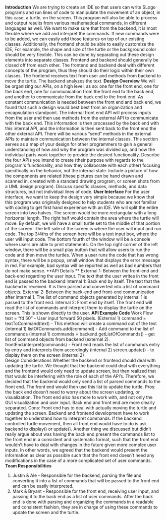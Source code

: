 **Introduction**
We are trying to create an IDE so that users can write SLogo programs and run lines of code to manipulate the movement of an object, in this case, a turtle, on the screen. This program will also be able to process and output results from various mathematical commands, in different languages as well. We want to make sure that from the backend, it is most flexible where we add and interpret the commands. If new commands were to be added, we can easily add those features on top of our existing classes. Additionally, the frontend should be able to easily customize the IDE, For example, the shape and size of the turtle or the background color should be very flexible. This can be done by separating out these design elements into separate classes. Frontend and backend should generally be closed off from each other. The frontend and backend deal with different concepts of the program, thus they should do their logic within their own classes. The frontend receives text from user and methods from backend to move the turtle. The backend analyzes the text. 
**Design Overview**
We will be organizing our APIs, on a high level, as so: one for the front end, one for the back end, one for communication from the front end to the back end, and another to communicate from the back end to the front end.  As constant communication is needed between the front end and back end, we found that such a design would best best from an organization and encapsulation standpoint. The internal front end API will process inputs from the user and then use methods from the external API to communicate with the back end.  This information is then processed by the back end with this internal API, and the information is then sent back to the front end the other external API.  There will be various “send” methods in the external APIs to maintain communication between the internal classes.
This section serves as a map of your design for other programmers to gain a general understanding of how and why the program was divided up, and how the individual parts work together to provide the desired functionality. Describe the four APIs you intend to create (their purpose with regards to the program's functionality, and how they collaborate with each other) focusing specifically on the behavior, not the internal state. Include a picture of how the components are related (these pictures can be hand drawn and scanned in, created with a standard drawing program, or screen shots from a UML design program). Discuss specific classes, methods, and data structures, but not individual lines of code.
**User Interface**
For the user interface, we want to keep the design very simple because we know that this program was originally designed to help students who are not familiar with coding to get first hand experience with an IDE. 
We will split the entire screen into two halves. The screen would be more rectangular with a long horizontal length. The right half would contain the area where the turtle will move. By default, we will have a small turtle set to the middle of that portion of the screen. 
The left side of the screen is where the user will input and run code. The top 3/4ths of the screen here will be a text input box, where the user will input code. The bottom fourth of the window will be a console where users are able to print statements. On the top right corner of the left window, there will be a small play button that will allow users to run the code and then move the turtles. 
When a user runs the code that has wrong syntax, there will be a popup, small window that displays the error message in red. For example, bad syntax will be reported as well as bad numbers that do not make sense. 
**API Details **
External 1: Between the front-end and back-end regarding the user input.
The text that the user writes in the front end is passed to the backend
Internal 1: Back end by itself.
The text that the backend is received. It is then parsed and converted into a list of command objects.
External 2: Between the back-end and front-end communication after internal 1.
The list of command objects generated by internal 1 is passed to the front end.
Internal 2: Front end by itself.
The front end will read the list of commands and interpret them to display the turtle on the screen. This is shown directly to the user.
**API Example Code**
Work Flow
text = “fd 50”  - User input forward 50 pixels. (External 1)
command = textToCommand(text) - This method will create a command out of the text (internal 1)
listOfCommands.add(command) - Add command to the list of commands (internal 1)
commands = backend.getListOfCommands() - get list of command objects from backend (external 2).
frontEnd.interpret(commands) - Front end reads the list of commands entry by entry and interprets them accordingly (internal 2)
screen.update() -  to display them on the screen (internal 2)   
Design Considerations 
Whether the backend or frontend should deal with updating the turtle. We thought that the backend could deal with everything and the frontend would only need to update screen, but then realized that that would be interfering with the role of each of the API’s. Therefore, we decided that the backend would only send a list of parsed commands to the front end. The front end would then use this list to update the turtle. 
Pros: the back end doesn’t need to worry about the screen updating, or visualization. The front end also has more to work with, and not only the GUI visualization and user input. Back end and front end are more clearly separated. 
Cons: Front end has to deal with actually moving the turtle and updating the screen. Backend and frontend development have to work together to understand how to interpret commands. If the backend controlled turtle movement, then all front end would have to do is ask backend to display() or update().
Another thing we discussed but didn’t really argue about was having the back end present the commands list to the front end in a consistent and systematic format, such that the front end wouldn’t have to deal with changes in the future given more complex user inputs. In other words, we agreed that the backend would present the information as clear as possible such that the front end doesn’t need any modifications in the case of a more complicated set of user commands.
**Team Responsibilities**
1. Justin & Ale - Responsible for the backend, parsing the file and converting it into a list of commands that will be passed to the front end and can be easily interpreted.
2. Mark & Bryant - Responsible for the front end, receiving user input, and passing it to the back end as a list of user commands. After the back end is done with parsing and organizing the commands in a readable and consistent fashion, they are in charge of using these commands to update the screen and the turtle.
